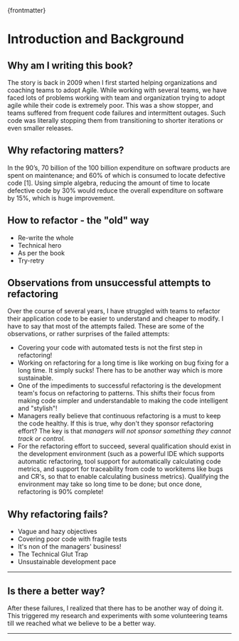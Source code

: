 {frontmatter}

# Introduction and Background

## Why am I writing this book?

The story is back in 2009 when I first started helping organizations and coaching teams to adopt Agile. While working with several teams, we have faced lots of problems working with team and organization trying to adopt agile while their code is extremely poor. This was a show stopper, and teams suffered from frequent code failures and intermittent outages. Such code was literally stopping them from transitioning to shorter iterations or even smaller releases.

## Why refactoring matters?

In the 90’s, 70 billion of the 100 billion expenditure on software products are spent on maintenance; and 60% of which is consumed to locate defective code [1]. Using simple algebra, reducing the amount of time to locate defective code by 30% would reduce the overall expenditure on software by 15%, which is huge improvement.

## How to refactor - the "old" way

* Re-write the whole
* Technical hero
* As per the book
* Try-retry

## Observations from unsuccessful attempts to refactoring

Over the course of several years, I have struggled with teams to refactor their application code to be easier to understand and cheaper to modify. I have to say that most of the attempts failed. These are some of the observations, or rather surprises of the failed attempts:

* Covering your code with automated tests is not the first step in refactoring!
* Working on refactoring for a long time is like working on bug fixing for a long time. It simply sucks! There has to be another way which is more sustainable.
* One of the impediments to successful refactoring is the development team's focus on refactoring to patterns. This shifts their focus from making code simpler and understandable to making the code intelligent and "stylish"!
* Managers really believe that continuous refactoring is a must to keep the code healthy. If this is true, why don't they sponsor refactoring effort? The key is that _managers will not sponsor something they cannot track or control._
* For the refactoring effort to succeed, several qualification should exist in the development environment (such as a powerful IDE which supports automatic refactoring, tool support for automatically calculating code metrics, and support for traceability from code to workitems like bugs and CR's, so that to enable calculating business metrics). Qualifying the environment may take so long time to be done; but once done, refactoring is 90% complete!

## Why refactoring fails?

* Vague and hazy objectives
* Covering poor code with fragile tests
* It's non of the managers' business!
* The Technical Glut Trap
* Unsustainable development pace

***

## Is there a better way?

After these failures, I realized that there has to be another way of doing it. This triggered my research and experiments with some volunteering teams till we reached what we believe to be a better way.

***
